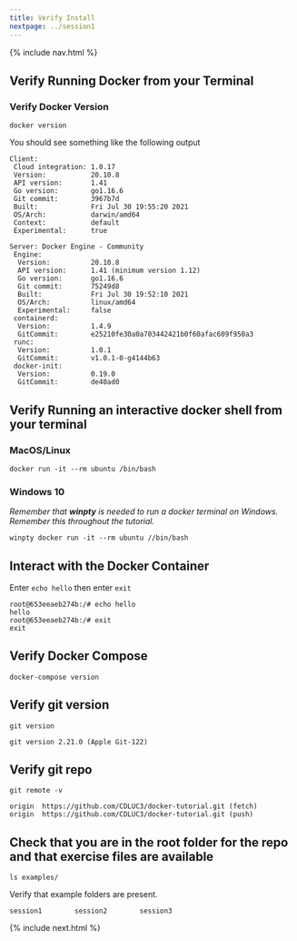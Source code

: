 ```yaml
---
title: Verify Install 
nextpage: ../session1
---
```

{% include nav.html %}

## Verify Running Docker from your Terminal

### Verify Docker Version
```shell
docker version
```

You should see something like the following output
```output
Client:
 Cloud integration: 1.0.17
 Version:           20.10.8
 API version:       1.41
 Go version:        go1.16.6
 Git commit:        3967b7d
 Built:             Fri Jul 30 19:55:20 2021
 OS/Arch:           darwin/amd64
 Context:           default
 Experimental:      true

Server: Docker Engine - Community
 Engine:
  Version:          20.10.8
  API version:      1.41 (minimum version 1.12)
  Go version:       go1.16.6
  Git commit:       75249d8
  Built:            Fri Jul 30 19:52:10 2021
  OS/Arch:          linux/amd64
  Experimental:     false
 containerd:
  Version:          1.4.9
  GitCommit:        e25210fe30a0a703442421b0f60afac609f950a3
 runc:
  Version:          1.0.1
  GitCommit:        v1.0.1-0-g4144b63
 docker-init:
  Version:          0.19.0
  GitCommit:        de40ad0
```

## Verify Running an interactive docker shell from your terminal

### MacOS/Linux
```shell
docker run -it --rm ubuntu /bin/bash
```

### Windows 10
_Remember that **winpty** is needed to run a docker terminal on Windows.  Remember this throughout the tutorial._

```shell
winpty docker run -it --rm ubuntu //bin/bash
```

## Interact with the Docker Container
Enter `echo hello` then enter `exit`

```container
root@653eeaeb274b:/# echo hello
hello
root@653eeaeb274b:/# exit
exit
```

## Verify Docker Compose

```
docker-compose version
```

## Verify git version

```
git version
```

```output
git version 2.21.0 (Apple Git-122)
```

## Verify git repo

```
git remote -v
```

```output
origin  https://github.com/CDLUC3/docker-tutorial.git (fetch)
origin  https://github.com/CDLUC3/docker-tutorial.git (push)
```

## Check that you are in the root folder for the repo and that exercise files are available
```
ls examples/
```

Verify that example folders are present.
```output
session1        session2        session3
```

{% include next.html %}
